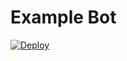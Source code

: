# Example Bot

[![Deploy](https://button.deta.dev/1/svg)](https://go.deta.dev/deploy?repo=your-repo-url)